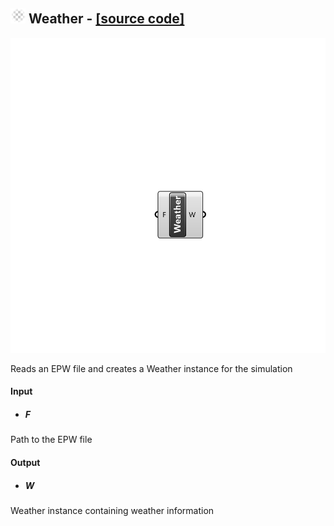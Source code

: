 ## ![](../../Images/Icons/Weather.png) Weather - [[source code]](https://github.com/Eddy3D-Dev/Eddy3D/tree/dev/Weather.cs)

![](../../Images/Components/Weather.png)

Reads an EPW file and creates a Weather instance for the simulation

#### Input
* ##### F 
Path to the EPW file

#### Output
* ##### W
Weather instance containing weather information